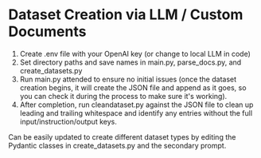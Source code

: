 # Dataset Creation via LLM / Custom Documents

1. Create .env file with your OpenAI key (or change to local LLM in code)
2. Set directory paths and save names in main.py, parse_docs.py, and create_datasets.py
3. Run main.py attended to ensure no initial issues (once the dataset creation begins, it will create the JSON file and append as it goes, so you can check it during the process to make sure it's working).
4. After completion, run cleandataset.py against the JSON file to clean up leading and trailing whitespace and identify any entries without the full input/instruction/output keys.

Can be easily updated to create different dataset types by editing the Pydantic classes in create_datasets.py and the secondary prompt.
